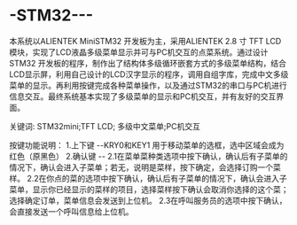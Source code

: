 # -STM32---

   本系统以ALIENTEK MiniSTM32 开发板为主，采用ALIENTEK 2.8 寸 TFT LCD 模块，实现了LCD液晶多级菜单显示并可与PC机交互的点菜系统。通过设计STM32 开发板的程序，制作出了结构体多级循环嵌套方式的多级菜单结构，结合LCD显示屏，利用自己设计的LCD汉字显示的程序，调用自组字库，完成中文多级菜单的显示。再利用按键完成各种菜单操作，以及通过STM32的串口与PC机进行信息交互。最终系统基本实现了多级菜单的显示和PC机交互，并有友好的交互界面。

  关键词: STM32mini;TFT LCD; 多级中文菜单;PC机交互

按键功能说明：
1.上下键 --KRY0和KEY1 用于移动菜单的选框，选中区域会成为红色（原黑色）
2.确认键 --
2.1在菜单菜种类选项中按下确认，确认后有子菜单的情况下，确认会进入子菜单；若无，说明是菜样，按下确定，会选择订购一个菜样。
2.2在你点的菜的选项中按下确认，确认后有子菜单的情况下，确认会进入子菜单，显示你已经显示的菜样的项目，选择菜样按下确认会取消你选择的这个菜；选择确定订单，菜单信息会发送到上位机。
2.3在呼叫服务员的选项中按下确认，会直接发送一个呼叫信息给上位机。
